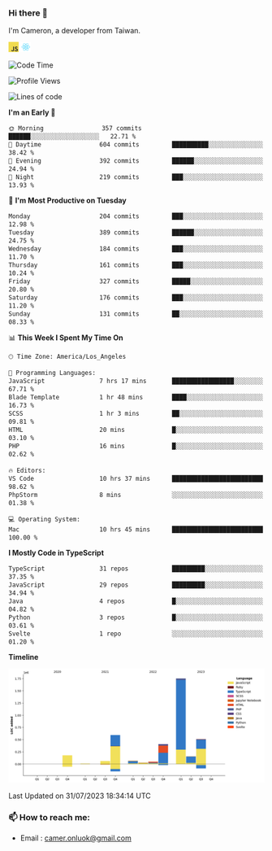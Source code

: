 ### Hi there 👋

I'm Cameron, a developer from Taiwan.


<code><img height="20" src="https://raw.githubusercontent.com/github/explore/80688e429a7d4ef2fca1e82350fe8e3517d3494d/topics/javascript/javascript.png"></code>
<code><img height="20" src="https://raw.githubusercontent.com/github/explore/80688e429a7d4ef2fca1e82350fe8e3517d3494d/topics/react/react.png"></code>



<!--START_SECTION:waka-->
![Code Time](http://img.shields.io/badge/Code%20Time-998%20hrs%209%20mins-blue)

![Profile Views](http://img.shields.io/badge/Profile%20Views-0-blue)

![Lines of code](https://img.shields.io/badge/From%20Hello%20World%20I%27ve%20Written-3.8%20million%20lines%20of%20code-blue)

**I'm an Early 🐤** 

```text
🌞 Morning                357 commits         ██████░░░░░░░░░░░░░░░░░░░   22.71 % 
🌆 Daytime                604 commits         ██████████░░░░░░░░░░░░░░░   38.42 % 
🌃 Evening                392 commits         ██████░░░░░░░░░░░░░░░░░░░   24.94 % 
🌙 Night                  219 commits         ███░░░░░░░░░░░░░░░░░░░░░░   13.93 % 
```
📅 **I'm Most Productive on Tuesday** 

```text
Monday                   204 commits         ███░░░░░░░░░░░░░░░░░░░░░░   12.98 % 
Tuesday                  389 commits         ██████░░░░░░░░░░░░░░░░░░░   24.75 % 
Wednesday                184 commits         ███░░░░░░░░░░░░░░░░░░░░░░   11.70 % 
Thursday                 161 commits         ███░░░░░░░░░░░░░░░░░░░░░░   10.24 % 
Friday                   327 commits         █████░░░░░░░░░░░░░░░░░░░░   20.80 % 
Saturday                 176 commits         ███░░░░░░░░░░░░░░░░░░░░░░   11.20 % 
Sunday                   131 commits         ██░░░░░░░░░░░░░░░░░░░░░░░   08.33 % 
```


📊 **This Week I Spent My Time On** 

```text
🕑︎ Time Zone: America/Los_Angeles

💬 Programming Languages: 
JavaScript               7 hrs 17 mins       █████████████████░░░░░░░░   67.71 % 
Blade Template           1 hr 48 mins        ████░░░░░░░░░░░░░░░░░░░░░   16.73 % 
SCSS                     1 hr 3 mins         ██░░░░░░░░░░░░░░░░░░░░░░░   09.81 % 
HTML                     20 mins             █░░░░░░░░░░░░░░░░░░░░░░░░   03.10 % 
PHP                      16 mins             █░░░░░░░░░░░░░░░░░░░░░░░░   02.62 % 

🔥 Editors: 
VS Code                  10 hrs 37 mins      █████████████████████████   98.62 % 
PhpStorm                 8 mins              ░░░░░░░░░░░░░░░░░░░░░░░░░   01.38 % 

💻 Operating System: 
Mac                      10 hrs 45 mins      █████████████████████████   100.00 % 
```

**I Mostly Code in TypeScript** 

```text
TypeScript               31 repos            █████████░░░░░░░░░░░░░░░░   37.35 % 
JavaScript               29 repos            █████████░░░░░░░░░░░░░░░░   34.94 % 
Java                     4 repos             █░░░░░░░░░░░░░░░░░░░░░░░░   04.82 % 
Python                   3 repos             █░░░░░░░░░░░░░░░░░░░░░░░░   03.61 % 
Svelte                   1 repo              ░░░░░░░░░░░░░░░░░░░░░░░░░   01.20 % 
```



**Timeline**

![Lines of Code chart](https://raw.githubusercontent.com/camer0nluo/camer0nluo/main/assets/bar_graph.png)


 Last Updated on 31/07/2023 18:34:14 UTC
<!--END_SECTION:waka-->

### 📫 How to reach me:
- Email : camer.onluok@gmail.com
